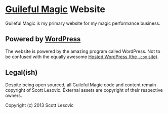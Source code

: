 # [Guileful Magic](http://www.guilefulmagic.com/) Website

Guileful Magic is my primary website for my magic performance business.

## Powered by [WordPress][wp]
The website is powered by the amazing program called WordPress. Not to be confused with the equally awesome [Hosted WordPress (the `.com` site)](http://wordpress.com).

## Legal(ish)

Despite being open sourced, all Guileful Magic code and content remain copyright of Scott Lesovic. External assets are copyright of their respective owners.

Copyright (c) 2013 Scott Lesovic

[wp]: http://wordpress.org/  "WordPress &#8250; Blog Tool, Publishing Platform, and CMS"

